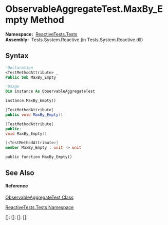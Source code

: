 # ObservableAggregateTest.MaxBy\_Empty Method

**Namespace:**  [ReactiveTests.Tests](ReactiveTests.Tests\ReactiveTests.Tests.md)  
**Assembly:**  Tests.System.Reactive (in Tests.System.Reactive.dll)

## Syntax

```vb
'Declaration
<TestMethodAttribute> _
Public Sub MaxBy_Empty
```

```vb
'Usage
Dim instance As ObservableAggregateTest

instance.MaxBy_Empty()
```

```csharp
[TestMethodAttribute]
public void MaxBy_Empty()
```

```c++
[TestMethodAttribute]
public:
void MaxBy_Empty()
```

```fsharp
[<TestMethodAttribute>]
member MaxBy_Empty : unit -> unit 
```

```jscript
public function MaxBy_Empty()
```

## See Also

#### Reference

[ObservableAggregateTest Class](ObservableAggregateTest\ObservableAggregateTest.md)

[ReactiveTests.Tests Namespace](ReactiveTests.Tests\ReactiveTests.Tests.md)

[]: 
[]: 
[]: 
[]: 